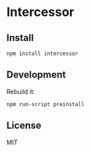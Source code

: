 # Intercessor

## Install

    npm install intercessor

## Development

Rebuild it:

    npm run-script preinstall

## License

MIT
